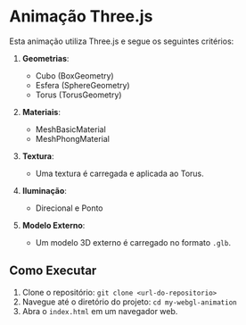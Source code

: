 # Animação Three.js

Esta animação utiliza Three.js e segue os seguintes critérios:

1. **Geometrias**:
   - Cubo (BoxGeometry)
   - Esfera (SphereGeometry)
   - Torus (TorusGeometry)

2. **Materiais**:
   - MeshBasicMaterial
   - MeshPhongMaterial

3. **Textura**:
   - Uma textura é carregada e aplicada ao Torus.

4. **Iluminação**:
   - Direcional e Ponto

5. **Modelo Externo**:
   - Um modelo 3D externo é carregado no formato `.glb`.

## Como Executar

1. Clone o repositório: `git clone <url-do-repositorio>`
2. Navegue até o diretório do projeto: `cd my-webgl-animation`
3. Abra o `index.html` em um navegador web.
